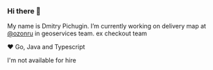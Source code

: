 ### Hi there 👋

My name is Dmitry Pichugin. I’m currently working on delivery map at [@ozonru](https://github.com/ozonru) in geoservices team. ex checkout team

❤️ Go, Java and Typescript

I'm not available for hire
<!--
**dmpichugin/dmpichugin** is a ✨ _special_ ✨ repository because its `README.md` (this file) appears on your GitHub profile.

Here are some ideas to get you started:

- 🔭 I’m currently working on ...
- 🌱 I’m currently learning ...
- 👯 I’m looking to collaborate on ...
- 🤔 I’m looking for help with ...
- 💬 Ask me about ...
- 📫 How to reach me: ...
- 😄 Pronouns: ...
- ⚡ Fun fact: ...
-->
